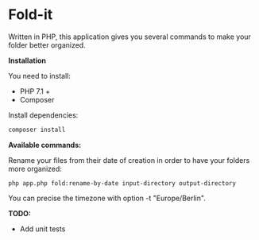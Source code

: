 Fold-it
======= 

Written in PHP, this application gives you several commands to make your folder better organized.

**Installation**

You need to install: 
- PHP 7.1 +
- Composer

Install dependencies:

```bash
composer install
```

**Available commands:**

Rename your files from their date of creation in order to have your folders more organized:

```shell
php app.php fold:rename-by-date input-directory output-directory
```

You can precise the timezone with option -t "Europe/Berlin".


**TODO:**

- Add unit tests
